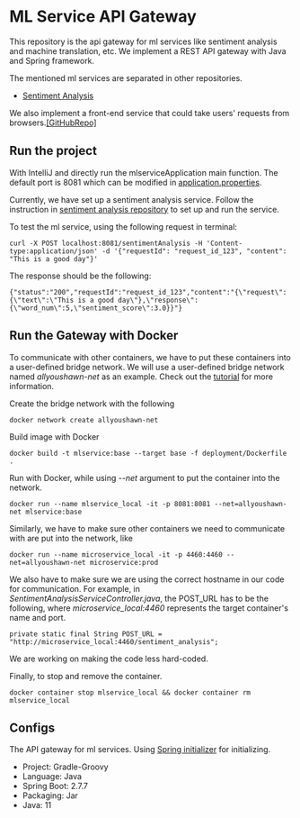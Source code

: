 # ML Service API Gateway
This repository is the api gateway for ml services like sentiment analysis and machine translation, etc. We implement a 
REST API gateway with Java and Spring framework. 


The mentioned ml services are separated in other repositories.
- [Sentiment Analysis](https://github.com/allyoushawn/sentiment_analysis_model_service)

We also implement a front-end service that 
could take users' requests from browsers.[[GitHubRepo]](https://github.com/allyoushawn/mlservicefrontend)
## Run the project
With IntelliJ and directly run the mlserviceApplication main function.
The default port is 8081 which can be modified in [application.properties](https://github.com/allyoushawn/mlservice/blob/main/application.properties).

Currently, we have set up a sentiment analysis service. 
Follow the instruction in [sentiment analysis repository](https://github.com/allyoushawn/sentiment_analysis_model_service)
to set up and run the service.


To test the ml service, using the following request in terminal:
```
curl -X POST localhost:8081/sentimentAnalysis -H 'Content-type:application/json' -d '{"requestId": "request_id_123", "content": "This is a good day"}'
```
The response should be the following:
```
{"status":"200","requestId":"request_id_123","content":"{\"request\":{\"text\":\"This is a good day\"},\"response\":{\"word_num\":5,\"sentiment_score\":3.0}}"}
```

## Run the Gateway with Docker
To communicate with other containers, we have to put these containers into a user-defined bridge network.
We will use a user-defined bridge network named <em>allyoushawn-net</em> as an example.
Check out the [tutorial](https://www.tutorialworks.com/container-networking/) for more information.

Create the bridge network with the following
```
docker network create allyoushawn-net
```

Build image with Docker
```
docker build -t mlservice:base --target base -f deployment/Dockerfile .
```
Run with Docker, while using <em>--net</em> argument to put the container into the network.
```
docker run --name mlservice_local -it -p 8081:8081 --net=allyoushawn-net mlservice:base
```

Similarly, we have to make sure other containers we need to communicate with are put into the network, like
```
docker run --name microservice_local -it -p 4460:4460 --net=allyoushawn-net microservice:prod
```

We also have to make sure we are using the correct hostname in our code for communication.
For example, in <em>SentimentAnalysisServiceController.java</em>, the POST_URL has to be the following,
where <em>microservice_local:4460</em> represents the target container's name and port. 
```
private static final String POST_URL = "http://microservice_local:4460/sentiment_analysis";
```

We are working on making the code less hard-coded.

Finally, to stop and remove the container.
```
docker container stop mlservice_local && docker container rm mlservice_local
```
## Configs
The API gateway for ml services. Using [Spring initializer](https://start.spring.io) for initializing.
* Project: Gradle-Groovy
* Language: Java
* Spring Boot: 2.7.7
* Packaging: Jar
* Java: 11